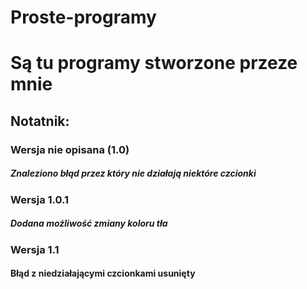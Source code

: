 # Proste-programy
<h1>Są tu programy stworzone przeze mnie</h1>

<h2>Notatnik:</h2>
<h3>Wersja nie opisana (1.0)</h3>
<h5>Znaleziono błąd przez który nie działają niektóre czcionki</h5>
<h3>Wersja 1.0.1</h3>
<h5>Dodana możliwość zmiany koloru tła</h5>
<h3>Wersja 1.1</h3>
<h4>Błąd z niedziałającymi czcionkami usunięty</h4>
